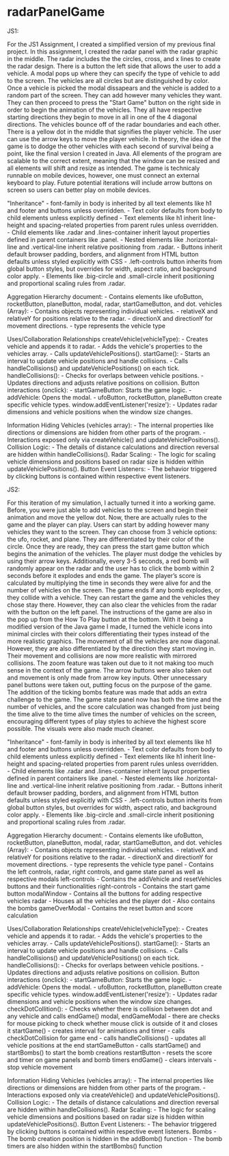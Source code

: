 # radarPanelGame

JS1:

For the JS1 Assignment, I created a simplified version of my previous final 
project. In this assignment, I created the radar panel with the radar graphic 
in the middle. The radar includes the the circles, cross, and x lines to create
the radar design. There is a button the left side that allows the user to add
a vehicle. A modal pops up where they can specify the type of vehicle to add
to the screen. The vehicles are all circles but are distinguished by color.
Once a vehicle is picked the modal dissapears and the vehicle is added to 
a random part of the screen. They can add however many vehicles they want.
They can then proceed to press the "Start Game" button on the right side in 
order to begin the animation of the vehicles. They all have respective 
starting directions they begin to move in all in one of the 4 diagonal 
directions. The vehicles bounce off of the radar boundaries and each other.
There is a yellow dot in the middle that signifies the player vehicle. 
The user can use the arrow keys to move the player vehicle. In theory, the
idea of the game is to dodge the other vehicles with each second of survival
being a point, like the final version I created in Java. All elements of the
program are scalable to the correct extent, meaning that the window can be 
resized and all elements will shift and resize as intended. The game is 
technicaly runnable on mobile devices, however, one must connect an external
keyboard to play. Future potential iterations will include arrow buttons on 
screen so users can better play on mobile devices.

"Inheritance"
    - font-family in body is inherited by all text elements like h1 and footer and buttons unless overridden.
    - Text color defaults from body to child elements unless explicitly defined 
    - Text elements like h1 inherit line-height and spacing-related properties from parent rules unless overridden.
    - Child elements like .radar and .lines-container inherit layout properties defined in parent containers like .panel.
    - Nested elements like .horizontal-line and .vertical-line inherit relative positioning from .radar.
    - Buttons inherit default browser padding, borders, and alignment from HTML button defaults unless styled explicitly with CSS
    - .left-controls button inherits from global button styles, but overrides for width, aspect ratio, and background color apply.
    - Elements like .big-circle and .small-circle inherit positioning and proportional scaling rules from .radar.

Aggregation Hierarchy
document:
    -  Contains elements like ufoButton, rocketButton, planeButton, modal, radar, startGameButton, and dot.
vehicles (Array):
    - Contains objects representing individual vehicles.
    - relativeX and relativeY for positions relative to the radar.
    - directionX and directionY for movement directions.
    - type represents the vehicle type 

Uses/Collaboration Relationships
createVehicle(vehicleType):
    - Creates vehicle and appends it to radar.
    - Adds the vehicle's properties to the vehicles array.
    - Calls updateVehiclePositions().
startGame():
    - Starts an interval to update vehicle positions and handle collisions.
    - Calls handleCollisions() and updateVehiclePositions() on each tick.
handleCollisions():
    - Checks for overlaps between vehicle positions.
    - Updates directions and adjusts relative positions on collision.
Button interactions (onclick):
    - startGameButton: Starts the game logic.
    - addVehicle: Opens the modal.
        - ufoButton, rocketButton, planeButton create specific vehicle types.
window.addEventListener('resize'):
    - Updates radar dimensions and vehicle positions when the window size changes.

Information Hiding
Vehicles (vehicles array):
    - The internal properties like directions or dimensions are hidden from other parts of the program.
    - Interactions exposed only via createVehicle() and updateVehiclePositions().
Collision Logic:
    - The details of distance calculations and direction reversal are hidden within handleCollisions().
Radar Scaling:
    - The logic for scaling vehicle dimensions and positions based on radar size is hidden within updateVehiclePositions().
Button Event Listeners:
    - The behavior triggered by clicking buttons  is contained within respective event listeners.

JS2:

For this iteration of my simulation, I actually turned it into a working game. 
Before, you were just able to add vehicles to the screen and begin their animation
and move the yellow dot. Now, there are actually rules to the game and the player 
can play. Users can start by adding however many vehicles they want to the screen. 
They can choose from 3 vehicle options: the ufo, rocket, and plane. They are 
differentiated by their color of the circle. Once they are ready, they can press 
the start game button which begins the animation of the vehicles. The player 
must dodge the vehicles by using their arrow keys. Additionally, every 3-5 seconds, 
a red bomb will randomly appear on the radar and the user has to click the bomb 
within 2 seconds before it explodes and ends the game. The player’s score is 
calculated by multiplying the time in seconds they were alive for and the number
of vehicles on the screen. The game ends if any bomb explodes, or they collide 
with a vehicle. They can restart the game and the vehicles they chose stay there. 
However, they can also clear the vehicles from the radar with the button on the 
left panel. The instructions of the game are also in the pop up from the How To 
Play button at the bottom. With it being a modified version of the Java game I 
made, I turned the vehicle icons into minimal circles with their colors differentiating 
their types instead of the more realistic graphics. The movement of all the vehicles 
are now diagonal. However, they are also differentiated by the direction they start 
moving in. Their movement and collisions are now more realistic with mirrored collisions. 
The zoom feature was taken out due to it not making too much sense in the context 
of the game. The arrow buttons were also taken out and movement is only made from 
arrow key inputs. Other unnecessary panel buttons were taken out, putting focus 
on the purpose of the game. The addition of the ticking bombs feature was made 
that adds an extra challenge to the game. The game state panel now has both the 
time and the number of vehicles, and the score calculation was changed from just 
being the time alive to the time alive times the number of vehicles on the screen, 
encouraging different types of play styles to achieve the highest score possible. 
The visuals were also made much cleaner.

"Inheritance"
    - font-family in body is inherited by all text elements like h1 and footer and buttons unless overridden.
    - Text color defaults from body to child elements unless explicitly defined 
    - Text elements like h1 inherit line-height and spacing-related properties from parent rules unless overridden.
    - Child elements like .radar and .lines-container inherit layout properties defined in parent containers like .panel.
    - Nested elements like .horizontal-line and .vertical-line inherit relative positioning from .radar.
    - Buttons inherit default browser padding, borders, and alignment from HTML button defaults unless styled explicitly with CSS
    - .left-controls button inherits from global button styles, but overrides for width, aspect ratio, and background color apply.
    - Elements like .big-circle and .small-circle inherit positioning and proportional scaling rules from .radar.

Aggregation Hierarchy
document:
    -  Contains elements like ufoButton, rocketButton, planeButton, modal, radar, startGameButton, and dot.
vehicles (Array):
    - Contains objects representing individual vehicles.
    - relativeX and relativeY for positions relative to the radar.
    - directionX and directionY for movement directions.
    - type represents the vehicle type 
panel
    - Contains the left controls, radar, right controls, and game state panel
    as well as respective modals
left-controls
    - Contains the addVehicle and resetVehicles buttons and their
    functionalities
right-controls
    - Contains the start game button
modalWindow
    - Contains all the buttons for adding respective vehicles
radar
    - Houses all the vehicles and the player dot
    - Also contains the bombs 
gameOverModal
    - Contains the reset button and score calculation

Uses/Collaboration Relationships
createVehicle(vehicleType):
    - Creates vehicle and appends it to radar.
    - Adds the vehicle's properties to the vehicles array.
    - Calls updateVehiclePositions().
startGame():
    - Starts an interval to update vehicle positions and handle collisions.
    - Calls handleCollisions() and updateVehiclePositions() on each tick.
handleCollisions():
    - Checks for overlaps between vehicle positions.
    - Updates directions and adjusts relative positions on collision.
Button interactions (onclick):
    - startGameButton: Starts the game logic.
    - addVehicle: Opens the modal.
        - ufoButton, rocketButton, planeButton create specific vehicle types.
window.addEventListener('resize'):
    - Updates radar dimensions and vehicle positions when the window size changes.
checkDotCollition():
    - Checks whether there is collision between dot and any vehicle and 
    calls endGame()
modal, endGameModal
    - there are checks for mouse picking to check whether mouse click is outside
    of it and closes it
startGame()
    - creates interval for animations and timer
    - calls checkDotCollision for game end 
    - calls handleCollisions() 
    - updates all vehicle positions at the end
startGameButton
    - calls startGame() and startBombs() to start the bomb creations 
restartButton
    - resets the score and timer on game panels and bomb timers
endGame()
    - clears intervals
    - stop vehicle movement

Information Hiding
Vehicles (vehicles array):
    - The internal properties like directions or dimensions are hidden from other parts of the program.
    - Interactions exposed only via createVehicle() and updateVehiclePositions().
Collision Logic:
    - The details of distance calculations and direction reversal are hidden within handleCollisions().
Radar Scaling:
    - The logic for scaling vehicle dimensions and positions based on radar size is hidden within updateVehiclePositions().
Button Event Listeners:
    - The behavior triggered by clicking buttons  is contained within respective event listeners.
Bombs
    - The bomb creation position is hidden in the addBomb() function
    - The bomb timers are also hidden within the startBombs() function
    
